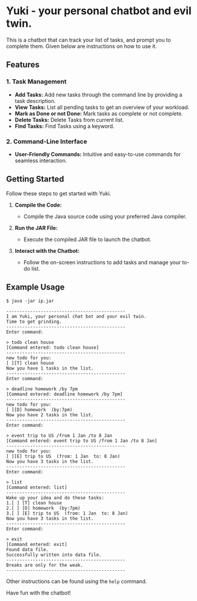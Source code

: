 # Yuki - your personal chatbot and evil twin.

This is a chatbot that can track your list of tasks, and prompt you to complete them. Given below are instructions on how to use it.

## Features

### 1. Task Management
- **Add Tasks:** Add new tasks through the command line by providing a task description.
- **View Tasks:** List all pending tasks to get an overview of your workload.
- **Mark as Done or not Done:** Mark tasks as complete or not complete.
- **Delete Tasks:** Delete Tasks from current list.
- **Find Tasks:** Find Tasks using a keyword.

### 2. Command-Line Interface
- **User-Friendly Commands:** Intuitive and easy-to-use commands for seamless interaction.

## Getting Started

Follow these steps to get started with Yuki.

1. **Compile the Code:**
   - Compile the Java source code using your preferred Java compiler.

2. **Run the JAR File:**
   - Execute the compiled JAR file to launch the chatbot.

3. **Interact with the Chatbot:**
   - Follow the on-screen instructions to add tasks and manage your to-do list.

## Example Usage

```plaintext
$ java -jar ip.jar

---------------------------------------------
I am Yuki, your personal chat bot and your evil twin.
Time to get grinding.
---------------------------------------------
Enter command: 

> todo clean house
[Command entered: todo clean house]
---------------------------------------------
new todo for you:
[ ][T] clean house
Now you have 1 tasks in the list.
---------------------------------------------
Enter command: 

> deadline homework /by 7pm
[Command entered: deadline homework /by 7pm]
---------------------------------------------
new todo for you:
[ ][D] homework  (by:7pm)
Now you have 2 tasks in the list.
---------------------------------------------
Enter command: 

> event trip to US /from 1 Jan /to 8 Jan
[Command entered: event trip to US /from 1 Jan /to 8 Jan]
---------------------------------------------
new todo for you:
[ ][E] trip to US  (from: 1 Jan  to: 8 Jan)
Now you have 3 tasks in the list.
---------------------------------------------
Enter command: 

> list
[Command entered: list]
---------------------------------------------
Wake up your idea and do these tasks:
1.[ ] [T] clean house
2.[ ] [D] homework  (by:7pm)
3.[ ] [E] trip to US  (from: 1 Jan  to: 8 Jan)
Now you have 3 tasks in the list.
---------------------------------------------
Enter command: 

> exit
[Command entered: exit]
Found data file.
Successfully written into data file.
---------------------------------------------
Breaks are only for the weak.
---------------------------------------------
```

Other instructions can be found using the `help` command.

Have fun with the chatbot!
